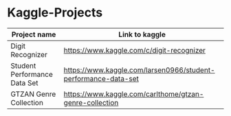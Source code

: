 # Kaggle-Projects
| Project name | Link to kaggle |
| --- | --- | 
| Digit Recognizer | https://www.kaggle.com/c/digit-recognizer|
| Student Performance Data Set | https://www.kaggle.com/larsen0966/student-performance-data-set|
| GTZAN Genre Collection | https://www.kaggle.com/carlthome/gtzan-genre-collection|